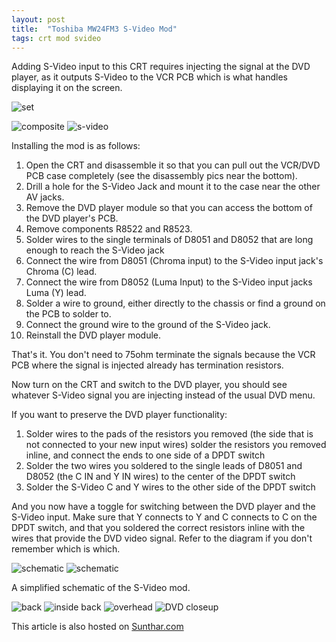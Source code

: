 ```yaml
---
layout: post
title:  "Toshiba MW24FM3 S-Video Mod"
tags: crt mod svideo
---
```

Adding S-Video input to this CRT requires injecting the signal at the DVD player, as it outputs S-Video to the VCR PCB which is what handles displaying it on the screen.

![set](/assets/img/IMG_20241223_011025.jpg)

![composite](/assets/img/IMG_1195.JPG)
![s-video](/assets/img/IMG_1184.JPG)

Installing the mod is as follows:

1. Open the CRT and disassemble it so that you can pull out the VCR/DVD PCB case completely (see the disassembly pics near the bottom).
2. Drill a hole for the S-Video Jack and mount it to the case near the other AV jacks.
3. Remove the DVD player module so that you can access the bottom of the DVD player's PCB.
3. Remove components R8522 and R8523.
4. Solder wires to the single terminals of D8051 and D8052 that are long enough to reach the S-Video jack
5. Connect the wire from D8051 (Chroma input) to the S-Video input jack's Chroma (C) lead.
6. Connect the wire from D8052 (Luma Input) to the S-Video input jacks Luma (Y) lead.
7. Solder a wire to ground, either directly to the chassis or find a ground on the PCB to solder to.
8. Connect the ground wire to the ground of the S-Video jack.
9. Reinstall the DVD player module.

That's it. You don't need to 75ohm terminate the signals because the VCR PCB where the signal is injected already has termination resistors.

Now turn on the CRT and switch to the DVD player, you should see whatever S-Video signal you are injecting instead of the usual DVD menu.

If you want to preserve the DVD player functionality:
1. Solder wires to the pads of the resistors you removed (the side that is not connected to your new input wires) solder the resistors you removed inline, and connect the ends to one side of a DPDT switch
2. Solder the two wires you soldered to the single leads of D8051 and D8052 (the C IN and Y IN wires) to the center of the DPDT switch
3. Solder the S-Video C and Y wires to the other side of the DPDT switch

And you now have a toggle for switching between the DVD player and the S-Video input. Make sure that Y connects to Y and C connects to C on the DPDT switch, and that you soldered the correct resistors inline with the wires that provide the DVD video signal. Refer to the diagram if you don't remember which is which.

![schematic](/assets/img/MW24FM3_SM_TOSHIBA_EN_0079.jpg)
![schematic](/assets/img/MW24FM3_SM_TOSHIBA_EN_0070.jpg)

A simplified schematic of the S-Video mod.

![back](/assets/img/IMG_20241222_153827.jpg)
![inside back](/assets/img/IMG_20241222_225620.jpg)
![overhead](/assets/img/IMG_20241222_225650.jpg)
![DVD closeup](/assets/img/IMG_20241222_225704.jpg)

This article is also hosted on [Sunthar.com](https://electron.sunthar.com/manadream/product/toshiba-mw24fm3-s-video-mod)